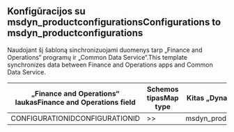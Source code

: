 ## <a name="configurations-to-msdyn_productconfigurations"></a><span data-ttu-id="a01d3-101">Konfigūracijos su msdyn_productconfigurations</span><span class="sxs-lookup"><span data-stu-id="a01d3-101">Configurations to msdyn_productconfigurations</span></span>

<span data-ttu-id="a01d3-102">Naudojant šį šabloną sinchronizuojami duomenys tarp „Finance and Operations“ programų ir „Common Data Service“.</span><span class="sxs-lookup"><span data-stu-id="a01d3-102">This template synchronizes data between Finance and Operations apps and Common Data Service.</span></span>

<span data-ttu-id="a01d3-103">„Finance and Operations“ laukas</span><span class="sxs-lookup"><span data-stu-id="a01d3-103">Finance and Operations field</span></span> | <span data-ttu-id="a01d3-104">Schemos tipas</span><span class="sxs-lookup"><span data-stu-id="a01d3-104">Map type</span></span> | <span data-ttu-id="a01d3-105">Kitas „Dynamics 365” laukas</span><span class="sxs-lookup"><span data-stu-id="a01d3-105">Other Dynamics 365 field</span></span> | <span data-ttu-id="a01d3-106">Numatytoji reikšmė</span><span class="sxs-lookup"><span data-stu-id="a01d3-106">Default value</span></span>
---|---|---|---
<span data-ttu-id="a01d3-107">CONFIGURATIONID</span><span class="sxs-lookup"><span data-stu-id="a01d3-107">CONFIGURATIONID</span></span> | >> | <span data-ttu-id="a01d3-108">msdyn_productconfiguration</span><span class="sxs-lookup"><span data-stu-id="a01d3-108">msdyn_productconfiguration</span></span> | 
